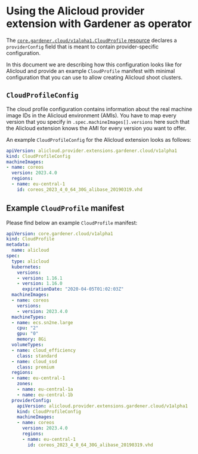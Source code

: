 # Using the Alicloud provider extension with Gardener as operator

The [`core.gardener.cloud/v1alpha1.CloudProfile` resource](https://github.com/gardener/gardener/blob/master/example/30-cloudprofile.yaml) declares a `providerConfig` field that is meant to contain provider-specific configuration.

In this document we are describing how this configuration looks like for Alicloud and provide an example `CloudProfile` manifest with minimal configuration that you can use to allow creating Alicloud shoot clusters.

## `CloudProfileConfig`

The cloud profile configuration contains information about the real machine image IDs in the Alicloud environment (AMIs).
You have to map every version that you specify in `.spec.machineImages[].versions` here such that the Alicloud extension knows the AMI for every version you want to offer.

An example `CloudProfileConfig` for the Alicloud extension looks as follows:

```yaml
apiVersion: alicloud.provider.extensions.gardener.cloud/v1alpha1
kind: CloudProfileConfig
machineImages:
- name: coreos
  version: 2023.4.0
  regions:
  - name: eu-central-1
    id: coreos_2023_4_0_64_30G_alibase_20190319.vhd
```

## Example `CloudProfile` manifest

Please find below an example `CloudProfile` manifest:

```yaml
apiVersion: core.gardener.cloud/v1alpha1
kind: CloudProfile
metadata:
  name: alicloud
spec:
  type: alicloud
  kubernetes:
    versions:
    - version: 1.16.1
    - version: 1.16.0
      expirationDate: "2020-04-05T01:02:03Z"
  machineImages:
  - name: coreos
    versions:
    - version: 2023.4.0
  machineTypes:
  - name: ecs.sn2ne.large
    cpu: "2"
    gpu: "0"
    memory: 8Gi
  volumeTypes:
  - name: cloud_efficiency
    class: standard
  - name: cloud_ssd
    class: premium
  regions:
  - name: eu-central-1
    zones:
    - name: eu-central-1a
    - name: eu-central-1b
  providerConfig:
    apiVersion: alicloud.provider.extensions.gardener.cloud/v1alpha1
    kind: CloudProfileConfig
    machineImages:
    - name: coreos
      version: 2023.4.0
      regions:
      - name: eu-central-1
        id: coreos_2023_4_0_64_30G_alibase_20190319.vhd
```
